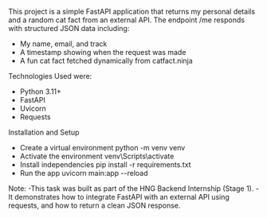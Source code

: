 This project is a simple FastAPI application that returns my personal details and a random cat fact from an external API.
The endpoint /me responds with structured JSON data including:
- My name, email, and track
- A timestamp showing when the request was made
- A fun cat fact fetched dynamically from catfact.ninja

Technologies Used were:
- Python 3.11+
- FastAPI
- Uvicorn
- Requests

Installation and Setup
- Create a virtual environment
python -m venv venv
- Activate the environment
venv\Scripts\activate
- Install independencies
pip install -r requirements.txt
- Run the app
uvicorn main:app --reload



Note:
-This task was built as part of the HNG Backend Internship (Stage 1).
-It demonstrates how to integrate FastAPI with an external API using requests, and how to return a clean JSON response.